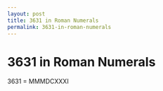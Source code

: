 ```yaml
---
layout: post
title: 3631 in Roman Numerals
permalink: 3631-in-roman-numerals
---
```


# 3631 in Roman Numerals

3631 = MMMDCXXXI
